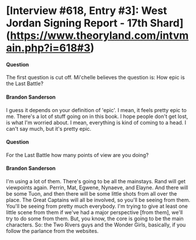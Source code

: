 # [Interview #618, Entry #3]: West Jordan Signing Report - 17th Shard](https://www.theoryland.com/intvmain.php?i=618#3)

#### Question

The first question is cut off. Mi'chelle believes the question is: How epic is the Last Battle?

#### Brandon Sanderson

I guess it depends on your definition of 'epic'. I mean, it feels pretty epic to me. There's a lot of stuff going on in this book. I hope people don't get lost, is what I'm worried about. I mean, everything is kind of coming to a head. I can't say much, but it's pretty epic.

#### Question

For the Last Battle how many points of view are you doing?

#### Brandon Sanderson

I'm using a lot of them. There's going to be all the mainstays. Rand will get viewpoints again. Perrin, Mat, Egwene, Nynaeve, and Elayne. And there will be some Tuon, and then there will be some little shots from all over the place. The Great Captains will all be involved, so you'll be seeing from them. You'll be seeing from pretty much everybody. I'm trying to give at least one little scene from them if we've had a major perspective [from them], we'll try to do some from them. But, you know, the core is going to be the main characters. So: the Two Rivers guys and the Wonder Girls, basically, if you follow the parlance from the websites.

